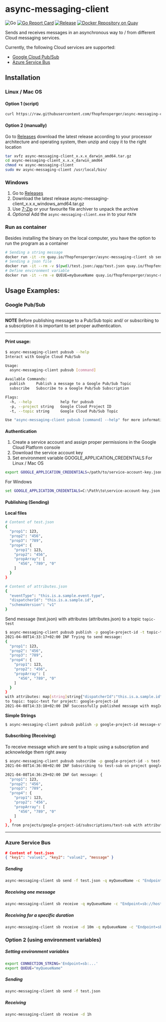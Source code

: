 # async-messaging-client
![Go](https://github.com/fhopfensperger/async-messaging-client/workflows/Go/badge.svg)
[![Go Report Card](https://goreportcard.com/badge/github.com/fhopfensperger/async-messaging-client)](https://goreportcard.com/report/github.com/fhopfensperger/async-messaging-client)
[![Release](https://img.shields.io/github/release/fhopfensperger/async-messaging-client.svg?style=flat-square)](https://github.com/fhopfensperger/async-messaging-client/releases/latest)
[![Docker Repository on Quay](https://img.shields.io/badge/Quay-repository-sucess "Docker Repository on Quay")](https://quay.io/repository/fhopfensperger/async-messaging-client)


Sends and receives messages in an asynchronous way to / from different Cloud messaging services.

Currently, the following Cloud services are supported:
- [Google Cloud Pub/Sub](https://cloud.google.com/pubsub)
- [Azure Service Bus](https://azure.microsoft.com/en-us/services/service-bus/)

## Installation
### Linux / Mac OS
#### Option 1 (script)

```bash
curl https://raw.githubusercontent.com/fhopfensperger/async-messaging-client/main/get.sh | bash
```

#### Option 2 (manually)

Go to [Releases](https://github.com/fhopfensperger/async-messaging-client/releases) download the latest release according to your processor architecture and operating system, then unzip and copy it to the right location

```bash
tar xvfz async-messaging-client_x.x.x_darwin_amd64.tar.gz
cd async-messaging-client_x.x.x_darwin_amd64
chmod +x async-messaging-client
sudo mv async-messaging-client /usr/local/bin/
```
### Windows
1. Go to [Releases](https://github.com/fhopfensperger/async-messaging-client/releases)
2. Download the latest release async-messaging-client_x.x.x_windows_amd64.tar.gz
3. Use [7-Zip](https://www.7-zip.org/) or your favourite file archiver to unpack the archive
4. *Optional* Add the `async-messaging-client.exe` in to your `PATH`

### Run as container

Besides installing the binary on the local computer, you have the option to run the program as a container
```bash
# Sending a string message 
docker run -it -rm quay.io/fhopfensperger/async-messaging-client sb send -q myQueueName -c "Endpoint..." hello
# Sending a json file
docker run -it --rm -v $(pwd)/test.json:/app/test.json quay.io/fhopfensperger/async-messaging-client sb send -f test.json -q myQueueName -c "Endpoint..."
# Define environment variable
docker run -it --rm -e QUEUE=myQueueName quay.io/fhopfensperger/async-messaging-client sb receive -c "Endpoint..."
```

## Usage Examples:

### Google Pub/Sub

---
**NOTE**
Before publishing message to a Pub/Sub topic and/ or subscribing to a subscription it is important to set proper authentication.
___

#### Print usage:
````bash
$ async-messaging-client pubsub --help
Interact with Google Cloud Pub/Sub

Usage:
  async-messaging-client pubsub [command]

Available Commands:
  publish     Publish a message to a Google Pub/Sub Topic
  subscribe   Subscribe to a Google Pub/Sub Subscription

Flags:
  -h, --help             help for pubsub
  -p, --project string   Google Cloud Project ID
  -t, --topic string     Google Cloud Pub/Sub Topic

Use "async-messaging-client pubsub [command] --help" for more information about a command.
````

#### Authentication
1. Create a service account and assign proper permissions in the Google Cloud Platform console
2. Download the service account key
3. Set environment variable GOOGLE_APPLICATION_CREDENTIALS
For Linux / Mac OS
```bash
export GOOGLE_APPLICATION_CREDENTIALS=/path/to/service-account-key.json
```
For Windows
```cmd
set GOOGLE_APPLICATION_CREDENTIALS=C:\Path\to\service-account-key.json
```

#### Publishing (Sending)
**Local files**
```bash
# Content of test.json
{
  "prop1": 123,
  "prop2": "456",
  "prop3": "789",
  "prop4": {
    "prop1": 123,
    "prop2": "456",
    "propArray": [
      "456", "789", "0"
    ]
  }
}

# Content of attributes.json
{
  "eventType": "this.is.a.sample.event.type",
  "dispatcherId": "this.is.a.sample.id",
  "schemaVersion": "v1"
}
```
Send message (test.json) with attributes (attributes.json) to a topic `topic-test`
```bash
$ async-messaging-client pubsub publish -p google-project-id -t topic-test -f test.json -a attributes.json
2021-04-08T14:33:17+02:00 INF Trying to send message: 
{
  "prop1": 123,
  "prop2": "456",
  "prop3": "789",
  "prop4": {
    "prop1": 123,
    "prop2": "456",
    "propArray": [
      "456", "789", "0"
    ]
  }
}
with attributes: map[string]string{"dispatcherId":"this.is.a.sample.id", "eventType":"this.is.a.sample.event.type", "schemaVersion":"v1"}
to topic: topic-test for project: google-project-id
2021-04-08T14:33:18+02:00 INF Successfully published message with msgId: 2258869234167928 to projects/google-project-id/topics/topic-test 
```

**Simple Strings**
```bash
$ async-messaging-client pubsub publish -p google-project-id message-string
```
#### Subscribing (Receiving)

To receive message which are sent to a topic using a subscription and acknowledge them right away
```bash
$ async-messaging-client pubsub subscribe -p google-project-id -s test-sub
2021-04-08T14:36:08+02:00 INF Subscribing to test-sub on project google-project-id

2021-04-08T14:36:29+02:00 INF Got message: {
  "prop1": 123,
  "prop2": "456",
  "prop3": "789",
  "prop4": {
    "prop1": 123,
    "prop2": "456",
    "propArray": [
      "456", "789", "0"
    ]
  }
}, from projects/google-project-id/subscriptions/test-sub with attributes map[string]string{"dispatcherId":"this.is.a.sample.id", "eventType":"this.is.a.sample.event.type", "schemaVersion":"v1"} with message id 2258869234167928
```

---
### Azure Service Bus

```json
# Content of test.json
{ "key1": "value1", "key2": "value2", "message" }
```
##### **Sending**
```bash
async-messaging-client sb send -f test.json -q myQueueName -c "Endpoint=sb://host.servicebus.windows.net/;SharedAccessKeyName=..."
```
##### **Receiving one message**
```bash
async-messaging-client sb receive -q myQueueName -c "Endpoint=sb://host.servicebus.windows.net/;SharedAccessKeyName=..."
```

##### **Receiving for a specific duration**
```bash
async-messaging-client sb receive -d 10m -q myQueueName -c "Endpoint=sb://host.servicebus.windows.net/;SharedAccessKeyName=..."
```

### Option 2 (using environment variables)
##### **Setting environment variables**
```bash
export CONNECTION_STRING='Endpoint=sb:...'
export QUEUE="myQueueName"
```
##### **Sending**
```bash
async-messaging-client sb send -f test.json 
```
##### **Receiving**
```bash
async-messaging-client sb receive -d 1h
```
